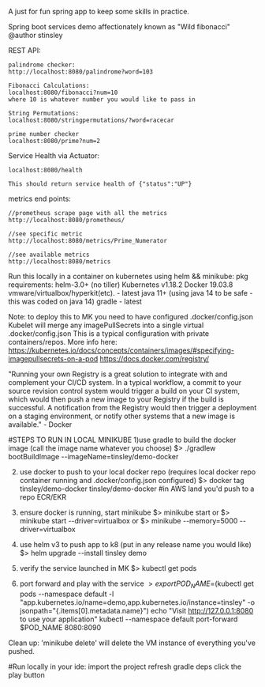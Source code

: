 A just for fun spring app to keep some skills in practice. 

Spring boot services demo affectionately known as "Wild fibonacci"
@author stinsley

REST API: 

    palindrome checker: 
    http://localhost:8080/palindrome?word=103
    
    Fibonacci Calculations: 
    localhost:8080/fibonacci?num=10 
    where 10 is whatever number you would like to pass in
    
    String Permutations: 
    localhost:8080/stringpermutations/?word=racecar
    
    prime number checker
    localhost:8080/prime?num=2

Service Health via Actuator: 

    localhost:8080/health
    
    This should return service health of {"status":"UP"}

metrics end points:

    //prometheus scrape page with all the metrics
    http://localhost:8080/prometheus/
    
    //see specific metric
    http://localhost:8080/metrics/Prime_Numerator
    
    //see available metrics
    http://localhost:8080/metrics
    

Run this locally in a container on kubernetes using helm && minikube: 
pkg requirements: 
helm-3.0+ (no tiller)
Kubernetes v1.18.2 
Docker 19.03.8
vmware/virtualbox/hyperkit(etc). - latest
java 11+ (using java 14 to be safe - this was coded on java 14)
gradle - latest


Note: to deploy this to MK you need to have configured .docker/config.json
Kubelet will merge any imagePullSecrets into a single virtual .docker/config.json
This is a typical configuration with private containers/repos. More info here: 
    https://kubernetes.io/docs/concepts/containers/images/#specifying-imagepullsecrets-on-a-pod
    https://docs.docker.com/registry/
    
"Running your own Registry is a great solution to integrate with and complement your CI/CD system.
In a typical workflow, a commit to your source revision control system would trigger a build on your CI system, 
which would then push a new image to your Registry if the build is successful. 
A notification from the Registry would then trigger a deployment on a staging environment, 
or notify other systems that a new image is available." - Docker

#STEPS TO RUN IN LOCAL MINIKUBE
1)use gradle to build the docker image (call the image name whatever you choose)
    $> ./gradlew bootBuildImage --imageName=tinsley/demo-docker

2) use docker to push to your local docker repo (requires local docker repo container running and .docker/config.json configured)
    $> docker tag tinsley/demo-docker tinsley/demo-docker
    #in AWS land you'd push to a repo ECR/EKR
    
3) ensure docker is running, start minikube 
    $> minikube start
    or
    $> minikube start --driver=virtualbox
    or 
    $> minikube --memory=5000 --driver=virtualbox

4) use helm v3 to push app to k8 (put in any release name you would like)
    $> helm upgrade --install tinsley demo

5) verify the service launched in MK
   $> kubectl get pods

6) port forward and play with the service
    $>   export POD_NAME=$(kubectl get pods --namespace default -l "app.kubernetes.io/name=demo,app.kubernetes.io/instance=tinsley" -o jsonpath="{.items[0].metadata.name}")
         echo "Visit http://127.0.0.1:8080 to use your application"
         kubectl --namespace default port-forward $POD_NAME 8080:8090



Clean up: 
    'minikube delete' will delete the VM instance of everything you've pushed. 


#Run locally in your ide: 
import the project
refresh gradle deps
click the play button

